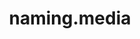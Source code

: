 ---
title: naming.media
slug: naming-media
icon: 
description: We own some of the most valuable Handshake TLDs, like rare/ fact/ and privacy/
offline: false
handshake: false
url: https://naming.media/
docs: 
repo: 
owner: 
priority: 8
---